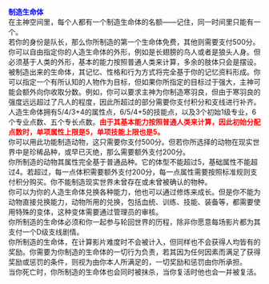 <title>制造生命体</title>
<meta name="GENERATOR" content="WinCHM">
<meta http-equiv="Content-Type" content="text/html; charset=gb2312">
<strong><span style="color: blue" class="bbc_color">制造生命体</span></strong><br>
在主神空间里，每个人都有一个制造生命体的名额——记住，同一时间里只能有一个。<br>
若你的身份是队长，那么你所制造的第一个生命体免费，其他则需要支付500分。<br>
你可以自由指定你的人造生命体的外形，例如是长翅膀的鸟人或者是狼头人身。但必须基于人类的外形，基本的能力按照普通人类来计算，多余的肢体只会是摆设。<br>
被制造出来的生命体，其记忆、性格和行为方式将完全基于你的记忆资料形成。你可以指定一个有所认知的人物作为目标，但如果你所指定的目标过于强大，主神可能会额外向你收取分数。例如，你可以要求主神为你制造寒羽良，但由于寒羽良的强度远远超过了凡人的程度，因此所超过的部分需要你支付积分和支线进行补齐。<br>
人造生命体拥有5/4/3+4的属性点，6/5/4+5的技能点，以及3个初始1级专业，6个专业点数、五个专长点数。<b><font color="#FF0000">由于其基本能力按照普通人类来计算，因此初始分配点数时，单项属性上限是5，单项技能上限也是5。</font></b><br>
你可以用此功能制造动物，这只需要你支付500分。但若你所选择的动物在现实世界中是珍稀品种，或早已灭绝，那么需要额外支付200分。<br>
你所制造的动物其属性完全基于普通品种。它的体型不能超过5，基础属性不能超过4。若超过，每一点体积需要额外支付200分，每一点属性需要按照标准规则支付积分购买。你不能制造现实世界未曾存在或未曾被确认的物种。<br>
你可以为你的人造生命体兑换各种能力，他也可以通过修炼来成长。但是你不能为动物直接兑换能力，动物所用的兑换，包括血统、训练、技能、装备等，都需要使用特殊的变体，这种变体需要通过管理员的审核。<br>
你所制造的生命体必须和你一起参与轮回世界的历程，除非你愿意每场影片都为其支付一个D级支线剧情。<br>
你所制造的生命体，在计算影片难度时不会被计入，但同样也不会获得人均皆有的奖励。你需要为你制造的生命体的一切行为负责，若其因为任何因素而满足了获得奖励或惩罚的条件，则视为由你本人所满足的，一切奖励和惩罚由你所承担。<br>
当你死亡时，你所制造的生命体也会同时被抹杀，当你复活时他也会一并被复活。<br>